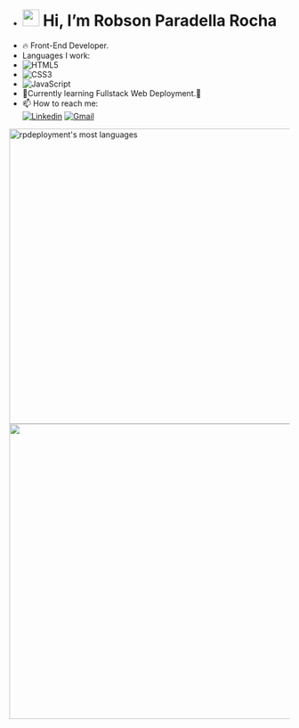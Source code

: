 - <h1><img src="https://raw.githubusercontent.com/kaueMarques/kaueMarques/master/hi.gif" width="30px"> Hi, I’m Robson Paradella Rocha</h1>
- 🔥 Front-End Developer.
- Languages I work:
- <img src="https://img.shields.io/badge/HTML5-E34F26?style=for-the-badge&logo=html5&logoColor=white" alt="HTML5">
- <img src="https://img.shields.io/badge/CSS3-1572B6?style=for-the-badge&logo=css3&logoColor=white" alt="CSS3">
- <img src="https://img.shields.io/badge/JavaScript-F7DF1E?style=for-the-badge&logo=javascript&logoColor=black" alt="JavaScript">
- 📖Currently learning Fullstack Web Deployment.🚀
- 📫 How to reach me: <br>[![Linkedin](https://img.shields.io/badge/LinkedIn-0077B5?style=for-the-badge&logo=linkedin&logoColor=white)](https://www.linkedin.com/in/robsonparadellarocha/) 
[![Gmail](https://img.shields.io/badge/Gmail-D14836?style=for-the-badge&logo=gmail&logoColor=white)](mailto:paradellarobson@gmail.com)
<img width="530em" src="https://github-readme-stats.vercel.app/api/top-langs/?username=rpdeployment&layout=compact&theme=tokyonight" alt="rpdeployment's most languages"/>
<img width="530em" src="https://github-readme-stats.vercel.app/api?username=rpdeployment&show_icons=true&theme=radical">
